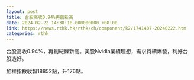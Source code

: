 ```yaml
---
layout: post
title: 台股高收0.94%再創新高
date: 2024-02-22 14:38:18.000000000 +08:00
link: https://news.rthk.hk/rthk/ch/component/k2/1741407-20240222.htm
categories: rthk
---
```


台股高收0.94%，再創紀錄新高。美股Nvidia業績理想，需求持續爆發，利好台股造好。

加權指數收報18852點，升176點。
